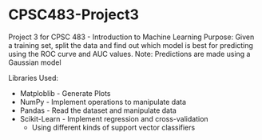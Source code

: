 # CPSC483-Project3
Project 3 for CPSC 483 - Introduction to Machine Learning
Purpose: Given a training set, split the data and find out which model is best for predicting using the ROC curve and AUC values.
Note: Predictions are made using a Gaussian model

Libraries Used: 
* Matploblib - Generate Plots 
* NumPy - Implement operations to manipulate data
* Pandas - Read the dataset and manipulate data
* Scikit-Learn - Implement regression and cross-validation
  * Using different kinds of support vector classifiers
